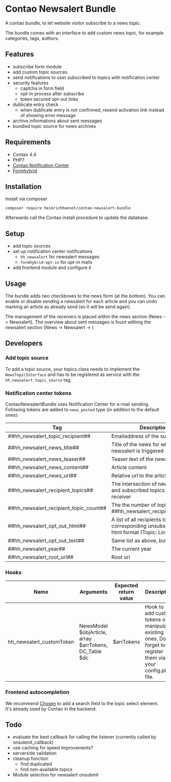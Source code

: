 # Contao Newsalert Bundle

A contao bundle, to let website visitor subscribe to a news topic.

The bundle comes with an interface to add custom news topic, for example categories, tags, authors.

## Features
* subscribe form module
* add custom topic sources
* send notifications to user subscribed to topics with notification center
* security features
    * captcha in form field
    * opt-in process after subscribe
    * token secured opt-out links
* dublicate entry check
    * when dublicate entry is not confirmed, resend activation link instead of showing error message
* archive informations about sent messages
* bundled topic source for news archives


## Requirements

* Contao 4.4
* PHP7
* [Contao Notification Center](https://github.com/terminal42/contao-notification_center)
* [Formhybrid](https://github.com/heimrichhannot/contao-formhybrid)

## Installation

Install via composer

```
composer require heimrichhannot/contao-newsalert-bundle
```

Afterwards call the Contao install procedure to update the database.

## Setup

* add topic sources
* set up notification center notifications
    * `hh_newsalert` for newsalert messages
    * `formhybrid-opt-in` for opt-in mails
* add frontend module and configure it

## Usage

The bundle adds two checkboxes to the news form (at the bottom). You can enable or disable sending a newsalert for each article and you can undo marking an article as already send (so it will be send again).

The management of the receivers is placed within the news section (News -> Newsalert).
The overview about sent messages is fount withing the newsalert section (News -> Newsalert -> )

## Developers

### Add topic source

To add a topic source, your topics class needs to implement the `NewsTopicInterface` and has to be registered as service with the `hh.newsalert.topic_source` tag.

### Notification center tokens
ContaoNewsalertBundle uses Notification Center for e-mail sending. Following tokens are added to `news_posted` type (in addition to the default ones): 

Tag                                   | Description
--------------------------------------|-----------
##hh_newsalert_topic_recipient##      | Emailaddress of the subscriber
##hh_newsalert_news_title##           | Title of the news for which newsalert is triggered
##hh_newsalert_news_teaser##          | Teaser text of the news article
##hh_newsalert_news_content##         | Article content
##hh_newsalert_news_url##             | Relative url to the article
##hh_newsalert_recipient_topics##     | The intersection of news topics and subscribed topics of the receiver
##hh_newsalert_recipient_topic_count##| The the number of topics from ##hh_newsalert_recipient_topics##
##hh_newsalert_opt_out_html##         | A list of all recipients topics and the corresponding unsubscribe links in html format (Topic: Link)
##hh_newsalert_opt_out_text##         | Same list as above, but textonly
##hh_newsalert_year##                 | The current year
##hh_newsalert_root_url##             | Root url

### Hooks

Name                     | Arguments                                            | Expected return value | Description
-------------------------|------------------------------------------------------|-----------------------|------------
hh_newsalert_customToken |NewsModel $objArticle, array $arrTokens, DC_Table $dc | $arrTokens            | Hook to add custom tokens or manipulate existing ones. Don't forget to register them via your config.php file.


### Frontend autocompletion
We recommend [Chosen](https://harvesthq.github.io/chosen/) to add a search field to the topic select element. It's already used by Contao in the backend.

## Todo
* evaluate the best callback for calling the listener (currently called by onsubmit_callback)
* use caching for speed improvements?
* serverside validation
* cleanup function
    * find duplicated
    * find non-available topics
* Module selection for newsalert onsubmit